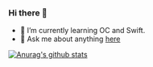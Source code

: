 ### Hi there 👋

<!--
**lincf0912/lincf0912** is a ✨ _special_ ✨ repository because its `README.md` (this file) appears on your GitHub profile.

Here are some ideas to get you started:

- 🔭 I’m currently working on ...
- 🌱 I’m currently learning ...
- 👯 I’m looking to collaborate on ...
- 🤔 I’m looking for help with ...
- 💬 Ask me about ...
- 📫 How to reach me: ...
- 😄 Pronouns: ...
- ⚡ Fun fact: ...
-->

- 🌱 I’m currently learning OC and Swift.
- 💬 Ask me about anything [here](https://github.com/lincf0912/lincf0912/issues)

<a href="https://github.com/anuraghazra/github-readme-stats">
  <img align="center" src="https://github-readme-stats.anuraghazra1.vercel.app/api?username=lincf0912&show_icons=true&include_all_commits=true&theme=material-palenight" alt="Anurag's github stats" />
</a>
